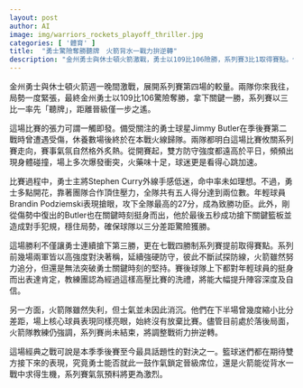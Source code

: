 ```yaml
---
layout: post
author: AI
image: img/warriors_rockets_playoff_thriller.jpg
categories: [ '體育' ]
title:  "勇士驚險奪勝聽牌　火箭背水一戰力拚逆轉"
description: "金州勇士與休士頓火箭激戰，勇士以109比106險勝，系列賽3比1取得賽點。傷癒歸隊的Jimmy Butler與年輕球員Brandin Podziemski聯手救主，全隊五人得分上雙，堅守關鍵時刻。火箭雖敗仍堅持追分，賽後士氣未減，瞄準下一場反擊。系列賽進入白熱化階段，晉級局勢備受矚目。"
---
```

金州勇士與休士頓火箭週一晚間激戰，展開系列賽第四場的較量。兩隊你來我往，局勢一度緊張，最終金州勇士以109比106驚險奪勝，拿下關鍵一勝，系列賽以三比一率先「聽牌」，距離晉級僅一步之遙。

這場比賽的張力可謂一觸即發。備受關注的勇士球星Jimmy Butler在季後賽第二戰時曾遭遇受傷，休養數場後終於在本戰火線歸隊。兩隊都明白這場比賽攸關系列賽走向，賽事氣氛自然格外炙熱。從開賽起，雙方防守強度都遠高於平日，頻頻出現身體碰撞，場上多次爆發衝突，火藥味十足，球迷更是看得心跳加速。

比賽過程中，勇士主將Stephen Curry外線手感低迷，命中率未如理想。不過，勇士多點開花，靠著團隊合作頂住壓力，全隊共有五人得分達到兩位數。年輕球員Brandin Podziemski表現搶眼，攻下全隊最高的27分，成為致勝功臣。此外，剛從傷勢中復出的Butler也在關鍵時刻挺身而出，他於最後五秒成功搶下關鍵籃板並造成對手犯規，穩住局勢，確保球隊以三分差距驚險獲勝。

這場勝利不僅讓勇士連續搶下第三勝，更在七戰四勝制系列賽提前取得賽點。系列前幾場兩軍皆以高強度對決著稱，延續強硬防守，彼此不斷試探防線，火箭雖然努力追分，但還是無法突破勇士關鍵時刻的堅持。賽後球隊上下都對年輕球員的挺身而出表達肯定，教練團認為經過這樣高壓比賽的洗禮，將能大幅提升陣容深度及自信。

另一方面，火箭隊雖然失利，但士氣並未因此消沉。他們在下半場曾幾度縮小比分差距，場上核心球員表現同樣亮眼，始終沒有放棄比賽。儘管目前處於落後局面，火箭隊教練仍強調，系列賽尚未結束，將調整戰術力拚逆轉。

這場經典之戰可說是本季季後賽至今最具話題性的對決之一。籃球迷們都在期待雙方接下來的表現，究竟勇士能否就此一鼓作氣鎖定晉級席位，還是火箭能從背水一戰中求得生機，系列賽氣氛預料將更為激烈。